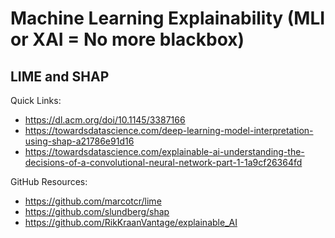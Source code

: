 # Machine Learning Explainability (MLI or XAI = No more blackbox) #

## LIME and SHAP ##


Quick Links:
- https://dl.acm.org/doi/10.1145/3387166
- https://towardsdatascience.com/deep-learning-model-interpretation-using-shap-a21786e91d16
- https://towardsdatascience.com/explainable-ai-understanding-the-decisions-of-a-convolutional-neural-network-part-1-1a9cf26364fd

GitHub Resources:
- https://github.com/marcotcr/lime
- https://github.com/slundberg/shap
- https://github.com/RikKraanVantage/explainable_AI
